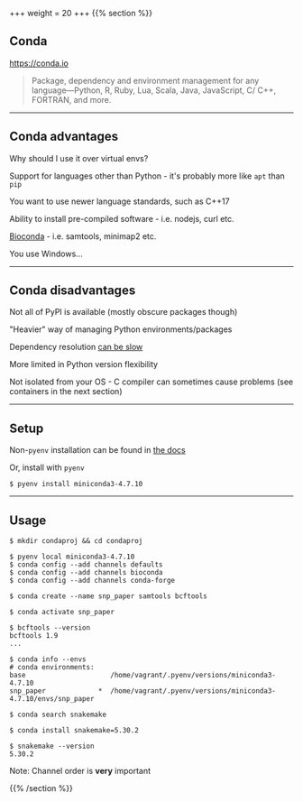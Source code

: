 +++
weight = 20
+++
{{% section %}}

## Conda

<https://conda.io>

> Package, dependency and environment management for any language—Python, R, Ruby, Lua, Scala, Java, JavaScript, C/ C++, FORTRAN, and more.

---

## Conda advantages

<p class="fragment grow">Why should I use it over virtual envs?</p>

<p class="fragment fade-in-then-semi-out">
Support for languages other than Python - it's probably more like <code>apt</code> than <code>pip</code>
</p>
<p class="fragment fade-in-then-semi-out">
You want to use newer language standards, such as C++17
</p>

<p class="fragment fade-in-then-semi-out">
Ability to install pre-compiled software - i.e. nodejs, curl etc.
</p>

<p class="fragment fade-in-then-semi-out">
<a href="https://bioconda.github.io/>">Bioconda</a> - i.e. samtools, minimap2 etc.
</p>

<p class="fragment">
You use Windows...
</p>

---

## Conda disadvantages

<p class="fragment fade-in-then-semi-out">
Not all of PyPI is available (mostly obscure packages though)
</p>

<p class="fragment fade-in-then-semi-out">
"Heavier" way of managing Python environments/packages
</p>

<p class="fragment fade-in-then-semi-out">
Dependency resolution <a href="https://github.com/bioconda/bioconda-recipes/issues/13774">can be slow</a>
</p>

<p class="fragment fade-in-then-semi-out">
More limited in Python version flexibility
</p>

<p class="fragment">
Not isolated from your OS - C compiler can sometimes cause problems (see containers in the next section)
</p>


---

## Setup

Non-`pyenv` installation can be found in [the docs](https://docs.conda.io/projects/conda/en/latest/user-guide/install/index.html)

Or, install with `pyenv`

```shell
$ pyenv install miniconda3-4.7.10
```


---

## Usage

```shell
$ mkdir condaproj && cd condaproj

$ pyenv local miniconda3-4.7.10
$ conda config --add channels defaults
$ conda config --add channels bioconda
$ conda config --add channels conda-forge

$ conda create --name snp_paper samtools bcftools

$ conda activate snp_paper

$ bcftools --version
bcftools 1.9
...

$ conda info --envs
# conda environments:
base                     /home/vagrant/.pyenv/versions/miniconda3-4.7.10
snp_paper             *  /home/vagrant/.pyenv/versions/miniconda3-4.7.10/envs/snp_paper

$ conda search snakemake

$ conda install snakemake=5.30.2

$ snakemake --version
5.30.2
```

Note: Channel order is **very** important

{{% /section %}}
